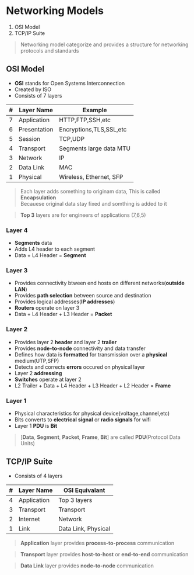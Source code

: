 # Networking Models
1. OSI Model
2. TCP/IP Suite

> Networking model categorize and provides a structure for networking protocols and standards

## **OSI Model**
* **OSI** stands for Open Systems Interconnection  
* Created by ISO  
* Consists of 7 layers  

| # | Layer Name   | Example                 |
| - | ------------ | ----------------------- |
| 7 | Application  | HTTP,FTP,SSH,etc        |
| 6 | Presentation | Encryptions,TLS,SSL,etc |
| 5 | Session      | TCP,UDP                 |
| 4 | Transport    | Segments large data MTU |
| 3 | Network      | IP                      |
| 2 | Data Link    | MAC                     |
| 1 | Physical     | Wireless, Ethernet, SFP |

> Each layer adds something to originam data, This is called **Encapsulation**  
> Becauese original data stay fixed and somthing is added to it

> **Top 3** layers are for engineers of applications (7,6,5)

### Layer 4
* **Segments** data
* Adds L4 header to each segment
* Data + L4 Header = **Segment**

### Layer 3
* Provides connectivity btween end hosts on different networks(**outside LAN**)
* Provides **path selection** between source and destination
* Provides logical addresses(**IP addresses**)
* **Routers** operate on layer 3
* Data + L4 Header + L3 Header = **Packet**

### Layer 2
* Provides layer 2 **header** and layer 2 **trailer**
* Provides **node-to-node** connectivity and data transfer
* Defines how data is **formatted** for transmission over a **physical** medium(UTP,SFP)
* Detects and corrects **errors** occured on physical layer
* Layer 2 **addressing**
* **Switches** operate at layer 2
* L2 Trailer + Data + L4 Header + L3 Header + L2 Header = **Frame**

### Layer 1
* Physical characteristics for physical device(voltage,channel,etc)
* Bits converts to **electrical signal** or **radio signals** for wifi
* Layer 1 **PDU** is **Bit**

> [**Data**, **Segment**, **Packet**, **Frame**, **Bit**] are called **PDU**(Protocol Data Units)

## TCP/IP Suite
* Consists of 4 layers  

| # | Layer Name   | OSI Equivalant      |
| - | ------------ | ------------------- |
| 4 | Application  | Top 3 layers        |
| 3 | Transport    | Transport           |
| 2 | Internet     | Network             |
| 1 | Link         | Data Link, Physical |

> **Application** layer provides **process-to-process** communication

> **Transport** layer provides **host-to-host** or **end-to-end** communication

> **Data Link** layer provides **node-to-node** communication

